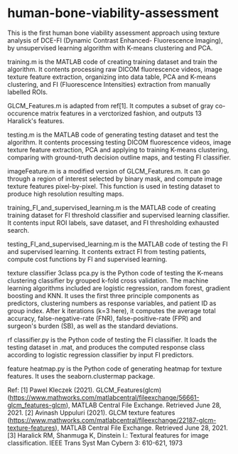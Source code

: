 # human-bone-viability-assessment
This is the first human bone viability assessment approach using texture analysis of DCE-FI (Dynamic Contrast Enhanced- Fluorescence Imaging), by unsupervised learning algorithm with K-means clustering and PCA.

training.m is the MATLAB code of creating training dataset and train the algorithm. It contents processing raw DICOM fluorescence videos, image texture feature extraction, organizing into data table, PCA and K-means clustering, and FI (Fluorescence Intensities) extraction from manually labelled ROIs.

GLCM_Features.m is adapted from ref[1]. It computes a subset of gray co-occurence matrix features in a verctorized fashion, and outputs 13 Haralick's features.

testing.m is the MATLAB code of generating testing dataset and test the algorithm. It contents processing testing DICOM fluorescence videos, image texture feature extraction, PCA and applying to training K-means clustering, comparing with ground-truth decision outline maps, and testing FI classifier.

imageFeature.m is a modified version of GLCM_Features.m. It can go through a region of interest selected by binary mask, and compute image texture features pixel-by-pixel. This function is used in testing dataset to produce high resolution resulting maps.

training_FI_and_supervised_learning.m is the MATLAB code of creating training dataset for FI threshold classifier and supervised learning classifier. It contents input ROI labels, save dataset, and FI thresholding exhausted search.

testing_FI_and_supervised_learning.m is the MATLAB code of testing the FI and supervised learning. It contents extract FI from testing patients, compute cost functions by FI and supervised learning.

texture classifier 3class pca.py is the Python code of testing the K-means clustering classifier by grouped k-fold cross validation. The machine learning algorithms included are logistic regression, random forest, gradient boosting and KNN. It uses the first three principle components as predictors, clustering numbers as response variables, and patient ID as group index. After k iterations (k=3 here), it computes the average total accuracy, false-negative-rate (FNR), false-positive-rate (FPR) and surgeon's burden (SB), as well as the standard deviations.

rf classifier.py is the Python code of testing the FI classifier. It loads the testing dataset in .mat, and produces the computed response class according to logistic regression classifier by input FI predictors.

feature heatmap.py is the Python code of generating heatmap for texture features. It uses the seaborn.clustermap package.

Ref:
[1] Pawel Kleczek (2021). GLCM_Features(glcm) (https://www.mathworks.com/matlabcentral/fileexchange/56661-glcm_features-glcm), MATLAB Central File Exchange. Retrieved June 28, 2021.
[2] Avinash Uppuluri (2021). GLCM texture features (https://www.mathworks.com/matlabcentral/fileexchange/22187-glcm-texture-features), MATLAB Central File Exchange. Retrieved June 28, 2021.
[3] Haralick RM, Shanmuga K, Dinstein I.: Textural features for image classification. IEEE Trans Syst Man Cybern 3: 610-621, 1973
